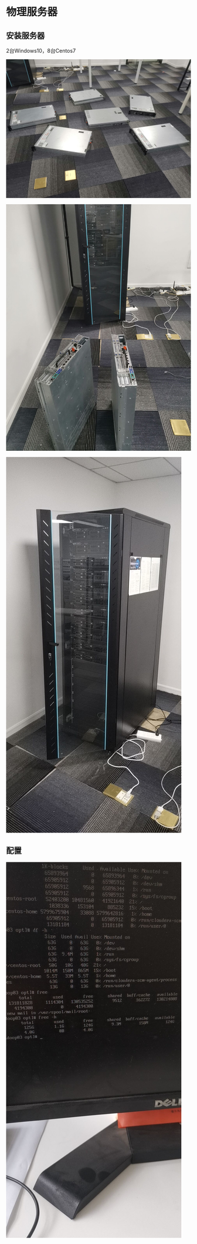 # 物理服务器

## 安装服务器

2台Windows10，8台Centos7

![img](images/51AF6A880A3495AB99B08FB63AF8A32A.jpg)

![img](images/343354EF24464CD9892A7FE88A5B8FB1.jpg)

![img](images/57A653D4EAB272540EF18EF5DFB4C016.jpg)

## 配置

![img](images/1CCED234C52E62278CE9C37F2494702E.jpg)